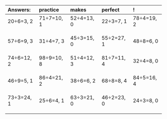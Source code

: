 | Answers: | practice | makes | perfect | ! |
| :--- | :--- | :--- | :--- | :--- |
| 20÷6=3, 2 | 71÷7=10, 1 | 52÷4=13, 0 | 22÷3=7, 1 | 78÷4=19, 2 | 
|   |   |   |   |   | 
|   |   |   |   |   | 
|   |   |   |   |   | 
| 57÷6=9, 3 | 31÷4=7, 3 | 45÷3=15, 0 | 55÷2=27, 1 | 48÷8=6, 0 | 
|   |   |   |   |   | 
|   |   |   |   |   | 
|   |   |   |   |   | 
| 74÷6=12, 2 | 98÷9=10, 8 | 51÷4=12, 3 | 81÷7=11, 4 | 32÷4=8, 0 | 
|   |   |   |   |   | 
|   |   |   |   |   | 
|   |   |   |   |   | 
| 46÷9=5, 1 | 86÷4=21, 2 | 38÷6=6, 2 | 68÷8=8, 4 | 84÷5=16, 4 | 
|   |   |   |   |   | 
|   |   |   |   |   | 
|   |   |   |   |   | 
| 73÷3=24, 1 | 25÷6=4, 1 | 63÷3=21, 0 | 46÷2=23, 0 | 24÷3=8, 0 | 
|   |   |   |   |   | 
|   |   |   |   |   | 
|   |   |   |   |   | 

